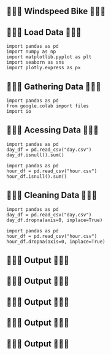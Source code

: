 ## 🍯🍬🍭 Windspeed Bike 🍭🍬🍯

## 🍯🍬🍭 Load Data 🍭🍬🍯
```
import pandas as pd
import numpy as np
import matplotlib.pyplot as plt
import seaborn as sns
import plotly.express as px
```

## 🍯🍬🍭 Gathering Data 🍭🍬🍯
```
import pandas as pd
from google.colab import files
import io
```

## 🍯🍬🍭 Acessing Data 🍭🍬🍯
```
import pandas as pd
day_df = pd.read_csv("day.csv")
day_df.isnull().sum()

import pandas as pd
hour_df = pd.read_csv("hour.csv")
hour_df.isnull().sum()
```

## 🍯🍬🍭 Cleaning Data 🍭🍬🍯
```
import pandas as pd
day_df = pd.read_csv("day.csv")
day_df.dropna(axis=0, inplace=True)

import pandas as pd
hour_df = pd.read_csv("hour.csv")
hour_df.dropna(axis=0, inplace=True)
```

## 🍯🍬🍭 Output 🍭🍬🍯

## 🍯🍬🍭 Output 🍭🍬🍯

## 🍯🍬🍭 Output 🍭🍬🍯

## 🍯🍬🍭 Output 🍭🍬🍯

## 🍯🍬🍭 Output 🍭🍬🍯
